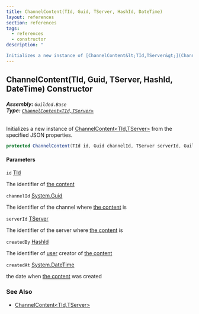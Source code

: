 ```yaml
---
title: ChannelContent(TId, Guid, TServer, HashId, DateTime)
layout: references
section: references
tags:
  - references
  - constructor
description: "

Initializes a new instance of [ChannelContent&lt;TId,TServer&gt;](ChannelContent_TId,TServer_ 'Guilded.Base.Content.ChannelContent<TId,TServer>') from the specified JSON properties."
---
```


## ChannelContent(TId, Guid, TServer, HashId, DateTime) Constructor
###### **Assembly:** `Guilded.Base`<br/>**Type:** [`ChannelContent<TId,TServer>`](ChannelContent_TId,TServer_ 'Guilded.Base.Content.ChannelContent<TId,TServer>')

Initializes a new instance of [ChannelContent&lt;TId,TServer&gt;](ChannelContent_TId,TServer_ 'Guilded.Base.Content.ChannelContent<TId,TServer>') from the specified JSON properties.

```csharp
protected ChannelContent(TId id, Guid channelId, TServer serverId, Guilded.Base.HashId createdBy, System.DateTime createdAt);
```
#### Parameters

<a name='Guilded.Base.Content.ChannelContent_TId,TServer_.ChannelContent(TId,Guid,TServer,Guilded.Base.HashId,System.DateTime).id'></a>

`id` [TId](ChannelContent_TId,TServer_#Guilded.Base.Content.ChannelContent_TId,TServer_.TId 'Guilded.Base.Content.ChannelContent<TId,TServer>.TId')

The identifier of [the content](ChannelContent_TId,TServer_ 'Guilded.Base.Content.ChannelContent<TId,TServer>')

<a name='Guilded.Base.Content.ChannelContent_TId,TServer_.ChannelContent(TId,Guid,TServer,Guilded.Base.HashId,System.DateTime).channelId'></a>

`channelId` [System.Guid](https://docs.microsoft.com/en-us/dotnet/api/System.Guid 'System.Guid')

The identifier of the channel where [the content](ChannelContent_TId,TServer_ 'Guilded.Base.Content.ChannelContent<TId,TServer>') is

<a name='Guilded.Base.Content.ChannelContent_TId,TServer_.ChannelContent(TId,Guid,TServer,Guilded.Base.HashId,System.DateTime).serverId'></a>

`serverId` [TServer](ChannelContent_TId,TServer_#Guilded.Base.Content.ChannelContent_TId,TServer_.TServer 'Guilded.Base.Content.ChannelContent<TId,TServer>.TServer')

The identifier of the server where [the content](ChannelContent_TId,TServer_ 'Guilded.Base.Content.ChannelContent<TId,TServer>') is

<a name='Guilded.Base.Content.ChannelContent_TId,TServer_.ChannelContent(TId,Guid,TServer,Guilded.Base.HashId,System.DateTime).createdBy'></a>

`createdBy` [HashId](HashId 'Guilded.Base.HashId')

The identifier of [user](User 'Guilded.Base.Users.User') creator of [the content](ChannelContent_TId,TServer_ 'Guilded.Base.Content.ChannelContent<TId,TServer>')

<a name='Guilded.Base.Content.ChannelContent_TId,TServer_.ChannelContent(TId,Guid,TServer,Guilded.Base.HashId,System.DateTime).createdAt'></a>

`createdAt` [System.DateTime](https://docs.microsoft.com/en-us/dotnet/api/System.DateTime 'System.DateTime')

the date when [the content](ChannelContent_TId,TServer_ 'Guilded.Base.Content.ChannelContent<TId,TServer>') was created

### See Also
- [ChannelContent&lt;TId,TServer&gt;](ChannelContent_TId,TServer_ 'Guilded.Base.Content.ChannelContent<TId,TServer>')